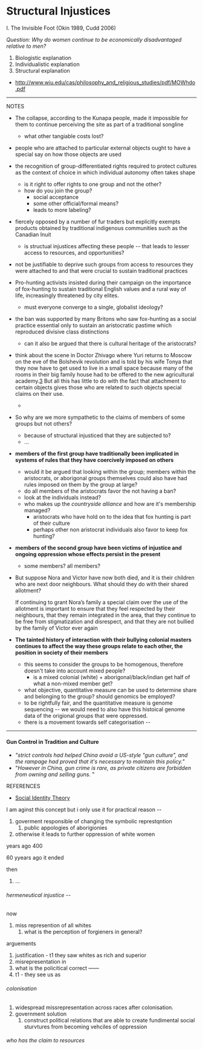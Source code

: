 # Structural Injustices

I. The Invisible Foot (Okin 1989, Cudd 2006)

*Question: Why do women continue to be economically disadvantaged relative to men?*

1. Biologistic explanation 
2. Individualistic explanation 
3. Structural explanation

- http://www.wiu.edu/cas/philosophy_and_religious_studies/pdf/MOWhdo.pdf

---



NOTES

- The collapse, according to the Kunapa people, made it impossible for them to continue perceiving the site as part of a traditional songline

  - what other tangiable costs lost?

- people who are attached to particular external objects ought to have a special say on how those objects are used

- the recognition of group-differentiated rights required to protect cultures as the context of choice in which individual autonomy often takes shape

  - is it right to offer rights to one group and not the other?
  - how do you join the group?
    - social acceptance
    - some other official/formal means?
    - leads to more labeling?

- fiercely opposed by a number of fur traders but explicitly exempts products obtained by traditional indigenous communities such as the Canadian Inuit

  - is structual injustices affecting these people -- that leads to lesser access to resources, and opportunities?

- not be justifiable to deprive such groups from access to resources they were attached to and that were crucial to sustain traditional practices

- Pro-hunting activists insisted during their campaign on the importance of fox-hunting to sustain traditional English values and a rural way of life, increasingly threatened by city elites.

  - must everyone converge to a single, globalist ideology?

- the ban was supported by many Britons who saw fox-hunting as a social practice essential only to sustain an aristocratic pastime which reproduced divisive class distinctions

  - can it also be argued that there is cultural heritage of the aristocrats?

- think about the scene in Doctor Zhivago where Yuri returns to Moscow on the eve of the Bolshevik revolution and is told by his wife Tonya that they now have to get used to live in a small space because many of the rooms in their big family house had to be offered to the new agricultural academy.[3](http://www.jpe.ox.ac.uk/papers/structural-injustice-and-the-place-of-attachment/#footnote-26245-3) But all this has little to do with the fact that attachment to certain objects gives those who are related to such objects special claims on their use.

  - 

- So why are we more sympathetic to the claims of members of some groups but not others?

  - because of structural injusticed that they are subjected to?
  - ...

- **members of the first group have traditionally been implicated in systems of rules that they have coercively imposed on others**

  - would it be argued that looking within the group; members within the aristocrats, or aborigonal groups themselves could also have had rules imposed on them by the group at large?
  - do all members of the aristocrats favor the not having a ban?
  - look at the individuals instead?
  - who makes up the *countryside alliance* and how are it's membership managed?
    - aristocrats who have hold on to the idea that fox hunting is part of their culture
    - perhaps other non aristocrat individuals also favor to keep fox hunting?

- **members of the second group have been victims of injustice and ongoing oppression whose effects persist in the present**

  - some members? all members?

- But suppose Nora and Victor have now both died, and it is their children who are next door neighbours. What should they do with their shared allotment?

  If continuing to grant Nora’s family a special claim over the use of the allotment is important to ensure that they feel respected by their neighbours, that they remain integrated in the area, that they continue to be free from stigmatization and disrespect, and that they are not bullied by the family of Victor ever again

- **The tainted history of interaction with their bullying colonial masters continues to affect the way these groups relate to each other, the position in society of their members**

  - this seems to consider the groups to be homogenous, therefore doesn't take into account mixed people?
    - is a mixed colonial (white) + aborigonal/black/indian get half of what a non-mixed member get?
  - what objective, quantitative measure can be used to determine share and belonging to the group? should genomics be employed?
  - to be rightfully fair, and the quantitative measure is genome sequencing -- we would need to also have this histoical genome data of the origional groups that were oppressed.
  - there is a movement towards self categorisation --

---

#### Gun Control in Tradition and Culture

- *"strict controls had helped China avoid a US-style "gun culture", and the rampage had proved that it's necessary to maintain this policy."*
- "*However in China, gun crime is rare, as private citizens are forbidden from owning and selling guns.* "



REFERENCES

- [Social Identity Theory](https://en.wikipedia.org/wiki/Social_identity_theory)



I am aginst this concept but i only use it for practical reason -- 

1. goverment responsible of changing the symbolic represtqntion
   1. public appologies of aborigionies
2. otherwise it leads to further oppression of white women





years ago 400

60 yyears ago it ended

then

1. ...



###### hermeneutical injustice --

now

1. miss represention of all whites
   1. what is the perception of forgieners in general?

arguements

1. justification - t1 they saw whites as rich and superior
2. misrepresentation in 
3. what is the policitical correct ——
4. t1 - they see us as 

###### colonisation

1. widespread missrepresentation across races after colonisation.
2. government solution
   1. construct political relations that are able to create fundimental social sturvtures from becoming vehciles of oppression

###### who has the claim to resources